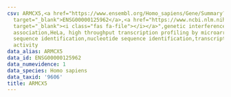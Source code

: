 ```yaml
---
csv: ARMCX5,<a href="https://www.ensembl.org/Homo_sapiens/Gene/Summary?db=core;g=ENSG00000125962"
  target="_blank">ENSG00000125962</a>,<a href="https://www.ncbi.nlm.nih.gov/pubmed/17216044"
  target="_blank"><i class="fas fa-file"></i></a>",genetic interference,functional
  association,HeLa, high throughput transcription profiling by microarray,nucleotide
  sequence identification,nucleotide sequence identification,transcriptional regulation,up-regulates
  activity
data_alias: ARMCX5
data_id: ENSG00000125962
data_numevidence: 1
data_species: Homo sapiens
data_taxid: '9606'
title: ARMCX5
---
```

